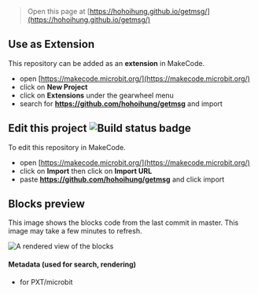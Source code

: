 
> Open this page at [https://hohoihung.github.io/getmsg/](https://hohoihung.github.io/getmsg/)

## Use as Extension

This repository can be added as an **extension** in MakeCode.

* open [https://makecode.microbit.org/](https://makecode.microbit.org/)
* click on **New Project**
* click on **Extensions** under the gearwheel menu
* search for **https://github.com/hohoihung/getmsg** and import

## Edit this project ![Build status badge](https://github.com/hohoihung/getmsg/workflows/MakeCode/badge.svg)

To edit this repository in MakeCode.

* open [https://makecode.microbit.org/](https://makecode.microbit.org/)
* click on **Import** then click on **Import URL**
* paste **https://github.com/hohoihung/getmsg** and click import

## Blocks preview

This image shows the blocks code from the last commit in master.
This image may take a few minutes to refresh.

![A rendered view of the blocks](https://github.com/hohoihung/getmsg/raw/master/.github/makecode/blocks.png)

#### Metadata (used for search, rendering)

* for PXT/microbit
<script src="https://makecode.com/gh-pages-embed.js"></script><script>makeCodeRender("{{ site.makecode.home_url }}", "{{ site.github.owner_name }}/{{ site.github.repository_name }}");</script>
